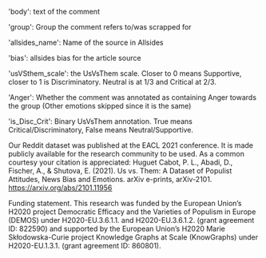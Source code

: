 'body': text of the comment

'group': Group the comment refers to/was scrapped for

'allsides_name': Name of the source in Allsides

'bias': allsides bias for the article source

'usVSthem_scale': the UsVsThem scale. Closer to 0 means Supportive, closer to 1 is Discriminatory. Neutral is at 1/3 and Critical at 2/3.

'Anger': Whether the comment was annotated as containing Anger towards the group (Other emotions skipped since it is the same)

'is_Disc_Crit': Binary UsVsThem annotation. True means Critical/Discriminatory, False means Neutral/Supportive.

Our Reddit dataset was published at the EACL 2021 conference. It is made publicly available for the research community to be used. As a common courtesy your citation is appreciated: 
Huguet Cabot, P. L., Abadi, D., Fischer, A., & Shutova, E. (2021). Us vs. Them: A Dataset of Populist Attitudes, News Bias and Emotions. arXiv e-prints, arXiv-2101. https://arxiv.org/abs/2101.11956

Funding statement. 
This research was funded by the European Union’s H2020 project Democratic Efficacy and the Varieties of Populism in Europe (DEMOS) under H2020-EU.3.6.1.1. and H2020-EU.3.6.1.2. (grant agreement ID: 822590) and supported by the European Union’s H2020 Marie Skłodowska-Curie project Knowledge Graphs at Scale (KnowGraphs) under H2020-EU.1.3.1. (grant agreement ID: 860801).